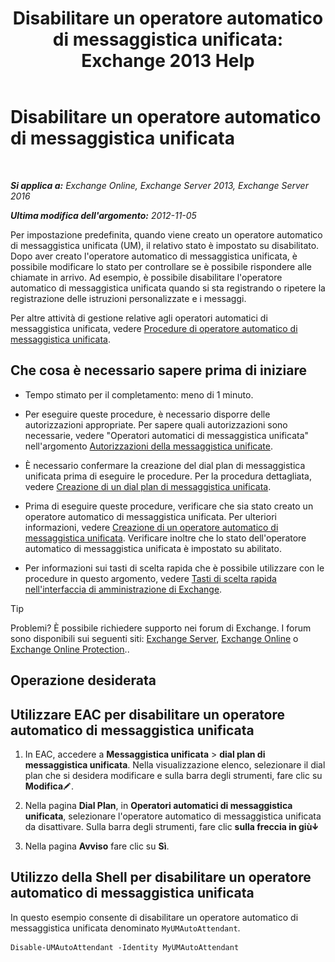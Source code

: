 ﻿---
title: 'Disabilitare un operatore automatico di messaggistica unificata: Exchange 2013 Help'
TOCTitle: Disabilitare un operatore automatico di messaggistica unificata
ms:assetid: ad79f374-f68f-430b-8b9c-2c841e1c55ae
ms:mtpsurl: https://technet.microsoft.com/it-it/library/Bb124228(v=EXCHG.150)
ms:contentKeyID: 50481409
ms.date: 05/22/2018
mtps_version: v=EXCHG.150
ms.translationtype: MT
---

# Disabilitare un operatore automatico di messaggistica unificata

 

_**Si applica a:** Exchange Online, Exchange Server 2013, Exchange Server 2016_

_**Ultima modifica dell'argomento:** 2012-11-05_

Per impostazione predefinita, quando viene creato un operatore automatico di messaggistica unificata (UM), il relativo stato è impostato su disabilitato. Dopo aver creato l'operatore automatico di messaggistica unificata, è possibile modificare lo stato per controllare se è possibile rispondere alle chiamate in arrivo. Ad esempio, è possibile disabilitare l'operatore automatico di messaggistica unificata quando si sta registrando o ripetere la registrazione delle istruzioni personalizzate e i messaggi.

Per altre attività di gestione relative agli operatori automatici di messaggistica unificata, vedere [Procedure di operatore automatico di messaggistica unificata](um-auto-attendant-procedures-exchange-2013-help.md).

## Che cosa è necessario sapere prima di iniziare

  - Tempo stimato per il completamento: meno di 1 minuto.

  - Per eseguire queste procedure, è necessario disporre delle autorizzazioni appropriate. Per sapere quali autorizzazioni sono necessarie, vedere "Operatori automatici di messaggistica unificata" nell'argomento [Autorizzazioni della messaggistica unificate](unified-messaging-permissions-exchange-2013-help.md).

  - È necessario confermare la creazione del dial plan di messaggistica unificata prima di eseguire le procedure. Per la procedura dettagliata, vedere [Creazione di un dial plan di messaggistica unificata](create-a-um-dial-plan-exchange-2013-help.md).

  - Prima di eseguire queste procedure, verificare che sia stato creato un operatore automatico di messaggistica unificata. Per ulteriori informazioni, vedere [Creazione di un operatore automatico di messaggistica unificata](create-a-um-auto-attendant-exchange-2013-help.md). Verificare inoltre che lo stato dell'operatore automatico di messaggistica unificata è impostato su abilitato.

  - Per informazioni sui tasti di scelta rapida che è possibile utilizzare con le procedure in questo argomento, vedere [Tasti di scelta rapida nell'interfaccia di amministrazione di Exchange](keyboard-shortcuts-in-the-exchange-admin-center-exchange-online-protection-help.md).


> [!TIP]
> Problemi? È possibile richiedere supporto nei forum di Exchange. I forum sono disponibili sui seguenti siti: <A href="https://go.microsoft.com/fwlink/p/?linkid=60612">Exchange Server</A>, <A href="https://go.microsoft.com/fwlink/p/?linkid=267542">Exchange Online</A> o <A href="https://go.microsoft.com/fwlink/p/?linkid=285351">Exchange Online Protection</A>..



## Operazione desiderata

## Utilizzare EAC per disabilitare un operatore automatico di messaggistica unificata

1.  In EAC, accedere a **Messaggistica unificata** \> **dial plan di messaggistica unificata**. Nella visualizzazione elenco, selezionare il dial plan che si desidera modificare e sulla barra degli strumenti, fare clic su **Modifica**![Icona Modifica](images/JJ218640.6f53ccb2-1f13-4c02-bea0-30690e6ea71d(EXCHG.150).gif "Icona Modifica").

2.  Nella pagina **Dial Plan**, in **Operatori automatici di messaggistica unificata**, selezionare l'operatore automatico di messaggistica unificata da disattivare. Sulla barra degli strumenti, fare clic **sulla freccia in giù**![Icona Freccia in giù](images/JJ150576.ef5ca57d-a033-457b-bd92-6361877c33d0(EXCHG.150).gif "Icona Freccia in giù")

3.  Nella pagina **Avviso** fare clic su **Sì**.

## Utilizzo della Shell per disabilitare un operatore automatico di messaggistica unificata

In questo esempio consente di disabilitare un operatore automatico di messaggistica unificata denominato `MyUMAutoAttendant`.

    Disable-UMAutoAttendant -Identity MyUMAutoAttendant

